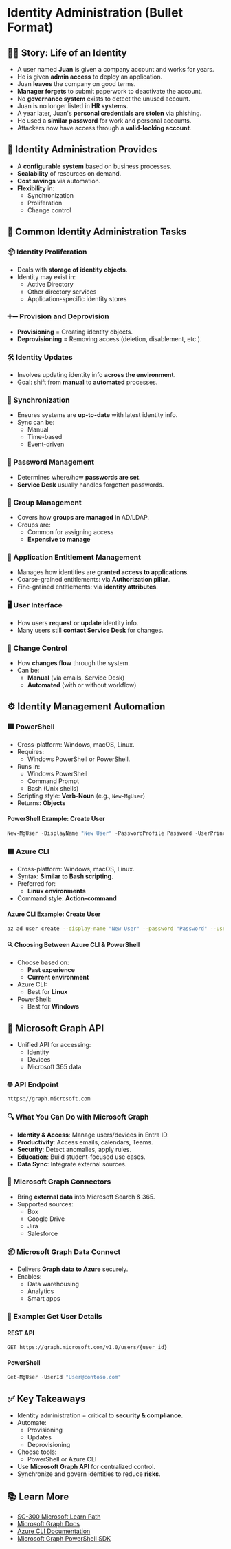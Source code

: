 # Identity Administration (Bullet Format)

## 🧑‍💼 Story: Life of an Identity

- A user named **Juan** is given a company account and works for years.
- He is given **admin access** to deploy an application.
- Juan **leaves** the company on good terms.
- **Manager forgets** to submit paperwork to deactivate the account.
- No **governance system** exists to detect the unused account.
- Juan is no longer listed in **HR systems**.
- A year later, Juan's **personal credentials are stolen** via phishing.
- He used a **similar password** for work and personal accounts.
- Attackers now have access through a **valid-looking account**.

## 🧰 Identity Administration Provides

- A **configurable system** based on business processes.
- **Scalability** of resources on demand.
- **Cost savings** via automation.
- **Flexibility** in:
  - Synchronization
  - Proliferation
  - Change control

## 🔁 Common Identity Administration Tasks

### 📦 Identity Proliferation

- Deals with **storage of identity objects**.
- Identity may exist in:
  - Active Directory
  - Other directory services
  - Application-specific identity stores

### ➕➖ Provision and Deprovision

- **Provisioning** = Creating identity objects.
- **Deprovisioning** = Removing access (deletion, disablement, etc.).

### 🛠️ Identity Updates

- Involves updating identity info **across the environment**.
- Goal: shift from **manual** to **automated** processes.

### 🔄 Synchronization

- Ensures systems are **up-to-date** with latest identity info.
- Sync can be:
  - Manual
  - Time-based
  - Event-driven

### 🔑 Password Management

- Determines where/how **passwords are set**.
- **Service Desk** usually handles forgotten passwords.

### 👥 Group Management

- Covers how **groups are managed** in AD/LDAP.
- Groups are:
  - Common for assigning access
  - **Expensive to manage**

### 🧾 Application Entitlement Management

- Manages how identities are **granted access to applications**.
- Coarse-grained entitlements: via **Authorization pillar**.
- Fine-grained entitlements: via **identity attributes**.

### 🖥️ User Interface

- How users **request or update** identity info.
- Many users still **contact Service Desk** for changes.

### 🔧 Change Control

- How **changes flow** through the system.
- Can be:
  - **Manual** (via emails, Service Desk)
  - **Automated** (with or without workflow)

## ⚙️ Identity Management Automation

### 🟦 PowerShell

- Cross-platform: Windows, macOS, Linux.
- Requires:
  - Windows PowerShell or PowerShell.
- Runs in:
  - Windows PowerShell
  - Command Prompt
  - Bash (Unix shells)
- Scripting style: **Verb-Noun** (e.g., `New-MgUser`)
- Returns: **Objects**

#### PowerShell Example: Create User

```powershell
New-MgUser -DisplayName "New User" -PasswordProfile Password -UserPrincipalName "NewUser@contoso.com" -AccountEnabled $true -MailNickName "Newuser"
```

### 🟩 Azure CLI

- Cross-platform: Windows, macOS, Linux.
- Syntax: **Similar to Bash scripting**.
- Preferred for:
  - **Linux environments**
- Command style: **Action-command**

#### Azure CLI Example: Create User

```bash
az ad user create --display-name "New User" --password "Password" --user-principal-name NewUser@contoso.com
```

#### 🔍 Choosing Between Azure CLI & PowerShell

- Choose based on:
  - **Past experience**
  - **Current environment**
- Azure CLI:
  - Best for **Linux**
- PowerShell:
  - Best for **Windows**

## 🔗 Microsoft Graph API

- Unified API for accessing:
  - Identity
  - Devices
  - Microsoft 365 data

### 🌐 API Endpoint

```bash
https://graph.microsoft.com
```

### 🔍 What You Can Do with Microsoft Graph

- **Identity & Access**: Manage users/devices in Entra ID.
- **Productivity**: Access emails, calendars, Teams.
- **Security**: Detect anomalies, apply rules.
- **Education**: Build student-focused use cases.
- **Data Sync**: Integrate external sources.

### 🔌 Microsoft Graph Connectors

- Bring **external data** into Microsoft Search & 365.
- Supported sources:
  - Box
  - Google Drive
  - Jira
  - Salesforce

### 📦 Microsoft Graph Data Connect

- Delivers **Graph data to Azure** securely.
- Enables:
  - Data warehousing
  - Analytics
  - Smart apps

### 🧪 Example: Get User Details

#### REST API

```http
GET https://graph.microsoft.com/v1.0/users/{user_id}
```

#### PowerShell

```powershell
Get-MgUser -UserId "User@contoso.com"
```

## ✅ Key Takeaways

- Identity administration = critical to **security & compliance**.
- Automate:
  - Provisioning
  - Updates
  - Deprovisioning
- Choose tools:
  - PowerShell or Azure CLI
- Use **Microsoft Graph API** for centralized control.
- Synchronize and govern identities to reduce **risks**.

## 📚 Learn More

- [SC-300 Microsoft Learn Path](https://learn.microsoft.com/en-us/training/paths/implement-identity-governance-microsoft-entra-id/)
- [Microsoft Graph Docs](https://learn.microsoft.com/en-us/graph/overview)
- [Azure CLI Documentation](https://learn.microsoft.com/en-us/cli/azure/ad/user)
- [Microsoft Graph PowerShell SDK](https://learn.microsoft.com/en-us/powershell/microsoftgraph/overview)